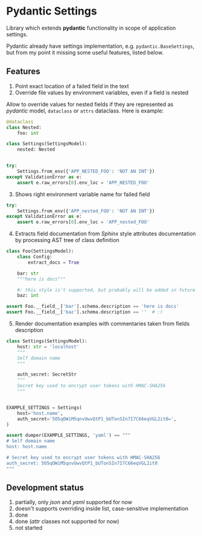 # Pydantic Settings

Library which extends **pydantic** functionality in scope of application settings.

Pydantic already have settings implementation, e.g. `pydantic.BaseSettings`, but from my point it missing some useful features, listed below.

## Features

1. Point exact location of a failed field in the text
2. Override file values by environment variables, even if a field is nested

Allow to override values for nested fields if they are represented as *pydantic* model, `dataclass` or `attrs` dataclass. Here is example:

```python
@dataclass
class Nested:
    foo: int

class Settings(SettingsModel):
    nested: Nested


try:
    Settings.from_env({'APP_NESTED_FOO': 'NOT AN INT'})
except ValidationError as e:
    assert e.raw_errors[0].env_loc = 'APP_NESTED_FOO'
```

3. Shows right environment variable name for failed field

```python
try:
    Settings.from_env({'APP_nested_FOO': 'NOT AN INT'})
except ValidationError as e:
    assert e.raw_errors[0].env_loc = 'APP_nested_FOO'
```

4. Extracts field documentation from *Sphinx* style attributes documentation by processing AST tree of class definition

```python
class Foo(SettingsModel):
    class Config:
        extract_docs = True

    bar: str
    """here is docs"""

    #: this style is't supported, but probably will be added in future
    baz: int

assert Foo.__field__['bar'].schema.description == 'here is docs'
assert Foo.__field__['baz'].schema.description == ''  # :(
```

5. Render documentation examples with commentaries taken from fields description

```python
class Settings(SettingsModel):
    host: str = 'localhost'
    """
    Self domain name
    """

    auth_secret: SecretStr
    """
    Secret key used to encrypt user tokens with HMAC-SHA256
    """


EXAMPLE_SETTINGS = Settings(
    host='host.name',
    auth_secret='5O5qOWiM5qnvUwvQtP1_bUTonSIn7I7C66eqVGL2it0=',
)

assert dumper(EXAMPLE_SETTINGS, 'yaml') == """
# Self domain name
host: host.name

# Secret key used to encrypt user tokens with HMAC-SHA256
auth_secret: 5O5qOWiM5qnvUwvQtP1_bUTonSIn7I7C66eqVGL2it0
"""
```

## Development status

1. partially, only *json* and *yaml* supported for now
2. doesn't supports overriding inside list, case-sensitive implementation
3. done
4. done (*attr* classes not supported for now)
5. not started